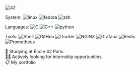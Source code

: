 ![42](https://img.shields.io/badge/-42-black?style=for-the-badge&logo=42&logoColor=white)

System: ![linux](https://img.shields.io/badge/Linux-FCC624?style=flat&logo=linux&logoColor=black)
![fedora](https://img.shields.io/badge/Fedora-51A2DA?style=flat&logo=fedora&logoColor=white)
![zsh](https://img.shields.io/badge/Zsh-F15A24?style=flat&logo=Zsh&logoColor=white)

Languages:
![C](https://img.shields.io/badge/C-00599C?style=flat&logo=c&logoColor=white)
![C++](https://img.shields.io/badge/C%2B%2B-00599C?style=flat&logo=c%2B%2B&logoColor=white)
![python](https://img.shields.io/badge/Python-FFD43B?style=flat&logo=python&logoColor=blue)

Tools:
![Shell](https://img.shields.io/badge/Shell_Script-121011?style=flat&logo=gnu-bash&logoColor=white)
![GitHub](https://img.shields.io/badge/GitHub-181717?style=flat&logo=github&logoColor=white)
![Docker](https://img.shields.io/badge/Docker-2CA5E0?style=flat&logo=docker&logoColor=white)
![NGINX](https://img.shields.io/badge/Nginx-009639?style=flat&logo=nginx&logoColor=white)
![Grafana](https://img.shields.io/badge/Grafana-F46800?style=flat&logo=grafana&logoColor=white)
![Redis](https://img.shields.io/badge/Redis-DC382D?style=flat&logo=redis&logoColor=white)
![Prometheus](https://img.shields.io/badge/Prometheus-E6522C?style=flat&logo=prometheus&logoColor=white)

🌱 Studying at École 42 Paris.<br>
👨‍🎓 Actively looking for internship opportunities.<br>
📋 My portfolio


<!--
**alex81131/alex81131** is a ✨ _special_ ✨ repository because its `README.md` (this file) appears on your GitHub profile.

Here are some ideas to get you started:

- 🔭 I’m currently working on ...
- 🌱 I’m currently learning ...
- 👯 I’m looking to collaborate on ...
- 🤔 I’m looking for help with ...
- 💬 Ask me about ...
- 📫 How to reach me: ...
- 😄 Pronouns: ...
- ⚡ Fun fact: ...
-->
